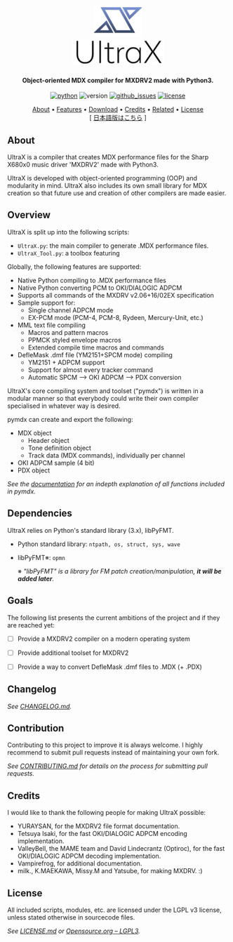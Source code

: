 
<h1 align="center">
    <a href="#">
        <img src=".\doc\rsrc\img\UltraX_Logo_temp2.png" alt="UltraX_logo" width="110"></a>
    <br>
    <a href="#">
        <img src=".\doc\rsrc\img\ultrax_text.png" alt="UltraX" width="210"></a>
    <br>
</h1>

<h4 align="center">
    Object-oriented MDX compiler for MXDRV2 made with Python3.
</h4>

<p align="center">
    <a href="https://www.python.org/">
        <img src="https://img.shields.io/badge/python-3.5 | 3.6 | 3.7-blue.svg?style=flat-square"
            alt="python"></a>
    <img src="https://img.shields.io/badge/version-v0.1_(incomplete)-red.svg?style=flat-square"
        alt="version">
    <a href="https://github.com/DeltaRazero/UltraX/issues">
        <img src="https://img.shields.io/github/issues/deltarazero/UltraX.svg?style=flat-square"
            alt="github_issues"></a>
    <a href="https://opensource.org/licenses/LGPL-3.0">
        <img src="https://img.shields.io/badge/license-LGPL_v3-blue.svg?style=flat-square"
            alt="license"></a>
</p>

<p align="center">
    <a href="#about">About</a> •
    <a href="#features">Features</a> •
    <a href="#download">Download</a> •
    <a href="#credits">Credits</a> •
    <a href="#related">Related</a> •
    <a href="#License">License</a>
    <br/>
    [ <a href="#License">日本語版はこちら</a> ]
</p>


## About

UltraX is a compiler that creates MDX performance files for the Sharp X680x0 music driver 'MXDRV2' made with Python3. 

UltraX is developed with object-oriented programming (OOP) and modularity in mind. UltraX also includes its own small library for MDX creation so that future use and creation of other compilers are made easier.


## Overview

UltraX is split up into the following scripts:
- `UltraX.py`: the main compiler to generate .MDX performance files.
- `UltraX_Tool.py`: a toolbox featuring 


Globally, the following features are supported:
- Native Python compiling to .MDX performance files
- Native Python converting PCM to OKI/DIALOGIC ADPCM
- Supports all commands of the MXDRV v2.06+16/02EX specification
- Sample support for:
    - Single channel ADPCM mode
    - EX-PCM mode (PCM-4, PCM-8, Rydeen, Mercury-Unit, etc.)
- MML text file compiling
    - Macros and pattern macros
    - PPMCK styled envelope macros
    - Extended compile time macros and commands
- DefleMask .dmf file (YM2151+SPCM mode) compiling
    - YM2151 + ADPCM support
    - Support for almost every tracker command
    - Automatic SPCM --> OKI ADPCM --> PDX conversion

UltraX's core compiling system and toolset ("pymdx") is written in a modular manner so that everybody could write their own compiler specialised in whatever way is desired.

pymdx can create and export the following:
- MDX object
    - Header object
    - Tone definition object
    - Track data (MDX commands), individually per channel
- OKI ADPCM sample (4 bit)
- PDX object

*See the [documentation](#) for an indepth explanation of all functions included in pymdx.*


## Dependencies

UltraX relies on Python's standard library (3.x), libPyFMT.
* Python standard library:
`ntpath, os, struct, sys, wave`

* libPyFMT※:
`opmn`

    ※ *"libPyFMT" is a library for FM patch creation/manipulation, **it will be added later**.*


## Goals

The following list presents the current ambitions of the project and if they are reached yet:

- [ ] Provide a MXDRV2 compiler on a modern operating system
- [ ] Provide additional toolset for MXDRV2
- [ ] Provide a way to convert DefleMask .dmf files to .MDX (+ .PDX)


## Changelog

*See [CHANGELOG.md](#).* 


## Contribution

Contributing to this project to improve it is always welcome. I highly recommend to submit pull requests instead of maintaining your own fork.

*See [CONTRIBUTING.md](#) for details on the process for submitting pull requests.*


## Credits

I would like to thank the following people for making UltraX possible:

- YURAYSAN, for the MXDRV2 file format documentation.
- Tetsuya Isaki, for the fast OKI/DIALOGIC ADPCM encoding implementation.
- ValleyBell, the MAME team and David Lindecrantz (Optiroc), for the fast OKI/DIALOGIC ADPCM decoding implementation.
- Vampirefrog, for additional documentation.
- milk., K.MAEKAWA, Missy.M and Yatsube, for making MXDRV. :)


## License

All included scripts, modules, etc. are licensed under the LGPL v3 license, unless stated otherwise in sourcecode files.

*See [LICENSE.md](#) or [Opensource.org – LGPL3](https://opensource.org/licenses/LGPL-3.0).*

&nbsp;
